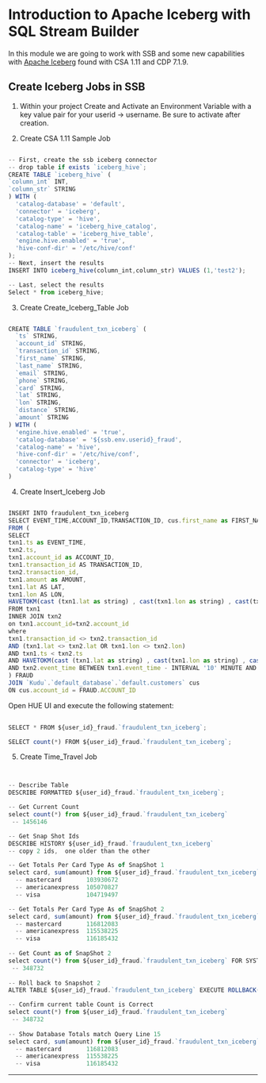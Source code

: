 # Introduction to Apache Iceberg with SQL Stream Builder
 
In this module we are going to work with SSB and some new capabilities with [Apache Iceberg](https://iceberg.apache.org/) found with CSA 1.11 and CDP 7.1.9.


## Create Iceberg Jobs in SSB

1. Within your project Create and Activate an Environment Variable with a key value pair for your userid -> username.  Be sure to activate after creation.

2. Create CSA 1.11 Sample Job

``` javascript

-- First, create the ssb iceberg connector
-- drop table if exists `iceberg_hive`;
CREATE TABLE `iceberg_hive` (
`column_int` INT,
`column_str` STRING
) WITH (
  'catalog-database' = 'default',
  'connector' = 'iceberg',
  'catalog-type' = 'hive',
  'catalog-name' = 'iceberg_hive_catalog',
  'catalog-table' = 'iceberg_hive_table', 
  'engine.hive.enabled' = 'true',
  'hive-conf-dir' = '/etc/hive/conf'
);
-- Next, insert the results
INSERT INTO iceberg_hive(column_int,column_str) VALUES (1,'test2');

-- Last, select the results
Select * from iceberg_hive;

```

3. Create Create_Iceberg_Table Job


``` javascript

CREATE TABLE `fraudulent_txn_iceberg` (
  `ts` STRING,
  `account_id` STRING,
  `transaction_id` STRING,
  `first_name` STRING,
  `last_name` STRING,
  `email` STRING,
  `phone` STRING,
  `card` STRING,
  `lat` STRING,
  `lon` STRING,
  `distance` STRING,
  `amount` STRING
) WITH (
  'engine.hive.enabled' = 'true',
  'catalog-database' = '${ssb.env.userid}_fraud',
  'catalog-name' = 'hive',
  'hive-conf-dir' = '/etc/hive/conf',
  'connector' = 'iceberg',
  'catalog-type' = 'hive'
)

```

4. Create Insert_Iceberg Job

``` javascript

INSERT INTO fraudulent_txn_iceberg
SELECT EVENT_TIME,ACCOUNT_ID,TRANSACTION_ID, cus.first_name as FIRST_NAME ,cus.last_name as LAST_NAME,cus.email as EMAIL ,cus.gender as GENDER, cus.phone as PHONE , cus.card as CARD , CAST(LAT AS STRING), CAST(LON AS STRING), CAST(AMOUNT AS STRING)
FROM (
SELECT
txn1.ts as EVENT_TIME,
txn2.ts,
txn1.account_id as ACCOUNT_ID,
txn1.transaction_id AS TRANSACTION_ID,
txn2.transaction_id,
txn1.amount as AMOUNT,
txn1.lat AS LAT,
txn1.lon AS LON,
HAVETOKM(cast (txn1.lat as string) , cast(txn1.lon as string) , cast(txn2.lat as string) , cast(txn2.lon as string)) as distance
FROM txn1
INNER JOIN txn2
on txn1.account_id=txn2.account_id
where
txn1.transaction_id <> txn2.transaction_id
AND (txn1.lat <> txn2.lat OR txn1.lon <> txn2.lon)
AND txn1.ts < txn2.ts
AND HAVETOKM(cast (txn1.lat as string) , cast(txn1.lon as string) , cast(txn2.lat as string) , cast(txn2.lon as string)) > 1
AND txn2.event_time BETWEEN txn1.event_time - INTERVAL '10' MINUTE AND txn1.event_time
) FRAUD
JOIN `Kudu`.`default_database`.`default.customers` cus
ON cus.account_id = FRAUD.ACCOUNT_ID

```

Open HUE UI and execute the following statement:

```javascript
 
SELECT * FROM ${user_id}_fraud.`fraudulent_txn_iceberg`;

SELECT count(*) FROM ${user_id}_fraud.`fraudulent_txn_iceberg`;

```



5. Create Time_Travel Job

``` javascript


-- Describe Table
DESCRIBE FORMATTED ${user_id}_fraud.`fraudulent_txn_iceberg`; 

-- Get Current Count
select count(*) from ${user_id}_fraud.`fraudulent_txn_iceberg`
 -- 1456146

-- Get Snap Shot Ids
DESCRIBE HISTORY ${user_id}_fraud.`fraudulent_txn_iceberg`
-- copy 2 ids,  one older than the other

-- Get Totals Per Card Type As of SnapShot 1 
select card, sum(amount) from ${user_id}_fraud.`fraudulent_txn_iceberg` FOR SYSTEM_VERSION AS OF 2163411949573389139 GROUP BY card
  -- mastercard       103930672
  -- americanexpress  105070827
  -- visa             104719497

-- Get Totals Per Card Type As of SnapShot 2
select card, sum(amount) from ${user_id}_fraud.`fraudulent_txn_iceberg` FOR SYSTEM_VERSION AS OF 2013237884718568734 GROUP BY card
  -- mastercard       116812083
  -- americanexpress  115538225
  -- visa             116185432
 
-- Get Count as of SnapShot 2  
select count(*) from ${user_id}_fraud.`fraudulent_txn_iceberg` FOR SYSTEM_VERSION AS OF 2013237884718568734  
 -- 348732
 
-- Roll back to Snapshot 2
ALTER TABLE ${user_id}_fraud.`fraudulent_txn_iceberg` EXECUTE ROLLBACK(2013237884718568734);

-- Confirm current table Count is Correct
select count(*) from ${user_id}_fraud.`fraudulent_txn_iceberg`
 -- 348732
 
-- Show Database Totals match Query Line 15
select card, sum(amount) from ${user_id}_fraud.`fraudulent_txn_iceberg` GROUP BY card 
  -- mastercard       116812083
  -- americanexpress  115538225
  -- visa             116185432


```
***



